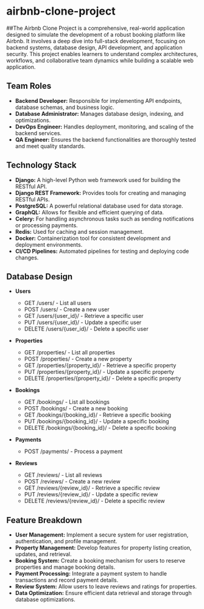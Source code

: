 # airbnb-clone-project
##The Airbnb Clone Project is a comprehensive, real-world application designed to simulate the development of a robust booking platform like Airbnb. It involves a deep dive into full-stack development, focusing on backend systems, database design, API development, and application security. This project enables learners to understand complex architectures, workflows, and collaborative team dynamics while building a scalable web application.

## Team Roles
- **Backend Developer:** Responsible for implementing API endpoints, database schemas, and business logic.
- **Database Administrator:** Manages database design, indexing, and optimizations.
- **DevOps Engineer:** Handles deployment, monitoring, and scaling of the backend services.
- **QA Engineer:** Ensures the backend functionalities are thoroughly tested and meet quality standards.

## Technology Stack
- **Django:** A high-level Python web framework used for building the RESTful API.
- **Django REST Framework:** Provides tools for creating and managing RESTful APIs.
- **PostgreSQL:** A powerful relational database used for data storage.
- **GraphQL:** Allows for flexible and efficient querying of data.
- **Celery:** For handling asynchronous tasks such as sending notifications or processing payments.
- **Redis:** Used for caching and session management.
- **Docker:** Containerization tool for consistent development and deployment environments.
- **CI/CD Pipelines:** Automated pipelines for testing and deploying code changes.

## Database Design
- **Users**
  - GET /users/ - List all users
  - POST /users/ - Create a new user
  - GET /users/{user_id}/ - Retrieve a specific user
  - PUT /users/{user_id}/ - Update a specific user
  - DELETE /users/{user_id}/ - Delete a specific user

- **Properties**
  - GET /properties/ - List all properties
  - POST /properties/ - Create a new property
  - GET /properties/{property_id}/ - Retrieve a specific property
  - PUT /properties/{property_id}/ - Update a specific property
  - DELETE /properties/{property_id}/ - Delete a specific property
  
- **Bookings**
  - GET /bookings/ - List all bookings
  - POST /bookings/ - Create a new booking
  - GET /bookings/{booking_id}/ - Retrieve a specific booking
  - PUT /bookings/{booking_id}/ - Update a specific booking
  - DELETE /bookings/{booking_id}/ - Delete a specific booking

- **Payments**
  - POST /payments/ - Process a payment
    
- **Reviews**
  - GET /reviews/ - List all reviews
  - POST /reviews/ - Create a new review
  - GET /reviews/{review_id}/ - Retrieve a specific review
  - PUT /reviews/{review_id}/ - Update a specific review
  - DELETE /reviews/{review_id}/ - Delete a specific review

 ## Feature Breakdown
- **User Management:** Implement a secure system for user registration, authentication, and profile management.
- **Property Management:** Develop features for property listing creation, updates, and retrieval.
- **Booking System:** Create a booking mechanism for users to reserve properties and manage booking details.
- **Payment Processing:** Integrate a payment system to handle transactions and record payment details.
- **Review System:** Allow users to leave reviews and ratings for properties.
- **Data Optimization:** Ensure efficient data retrieval and storage through database optimizations.


 

















